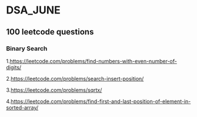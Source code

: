 # DSA_JUNE
## 100 leetcode questions

### Binary Search 

1.https://leetcode.com/problems/find-numbers-with-even-number-of-digits/

2.https://leetcode.com/problems/search-insert-position/ 

3.https://leetcode.com/problems/sqrtx/

4.https://leetcode.com/problems/find-first-and-last-position-of-element-in-sorted-array/


